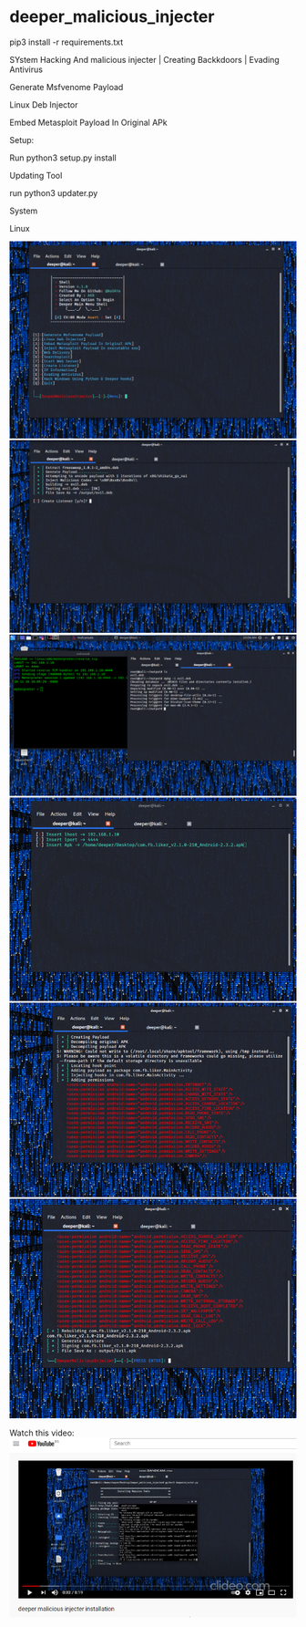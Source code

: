 # deeper_malicious_injecter



pip3 install -r requirements.txt

SYstem Hacking And malicious injecter | Creating Backkdoors | Evading Antivirus

Generate Msfvenome Payload 

Linux Deb Injector 

Embed Metasploit Payload In Original APk 




Setup:

Run python3 setup.py install

Updating Tool 

run python3 updater.py


System

Linux

<img src="screen/s7.png">   
<img src="screen/s2.png">
<img src="screen/s3.png">

<img src="screen/s4.png">
<img src="screen/s5.png">
<img src="screen/s6.png">


Watch this video:
[![Watch the video](screen/sx1.png)](https://youtu.be/SKmP13abMb0)




